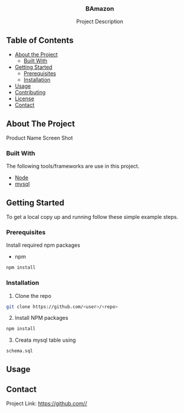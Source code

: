 

<!-- PROJECT LOGO -->
<br />
<p align="center">
  <!-- <a href="https://github.com/othneildrew/Best-README-Template">
    <img src="logo.png" alt="Logo" width="80" height="80">
  </a> -->

  <h3 align="center">BAmazon</h3>

  <p align="center">
  Project Description
  </p>
</p>



<!-- TABLE OF CONTENTS -->
## Table of Contents

* [About the Project](#about-the-project)
  * [Built With](#built-with)
* [Getting Started](#getting-started)
  * [Prerequisites](#prerequisites)
  * [Installation](#installation)
* [Usage](#usage)
* [Contributing](#contributing)
* [License](#license)
* [Contact](#contact)


<!-- ABOUT THE PROJECT -->
## About The Project

<!-- [![Product Name Screen Shot][product-screenshot]](https://example.com) -->

Product Name Screen Shot

### Built With
The following tools/frameworks are use in this project.
* [Node](https://nodejs.org/en/)
* [mysql](https://www.mysql.com/)



<!-- GETTING STARTED -->
## Getting Started

To get a local copy up and running follow these simple example steps.

### Prerequisites

Install required npm packages
* npm
```sh
npm install
```

### Installation

1. Clone the repo
```sh
git clone https://github.com/<user>/<repo>
```
2. Install NPM packages
```sh
npm install
```
3. Creata mysql table using
```JS
schema.sql
```


<!-- USAGE EXAMPLES -->
## Usage



<!-- CONTACT -->
## Contact

<!-- Your Name - [@your_twitter](https://twitter.com/your_username) - email@example.com -->

Project Link: [https://github.com/<user>/<repo>](https://github.com/<user>/<repo>)


